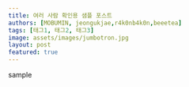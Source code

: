 ```yaml
---
title: 여러 사람 확인용 샘플 포스트
authors: [MOBUMIN, jeongukjae,r4k0nb4k0n,beeetea]
tags: [태그1, 태그2, 태그3]
image: assets/images/jumbotron.jpg
layout: post
featured: true
---
```


sample